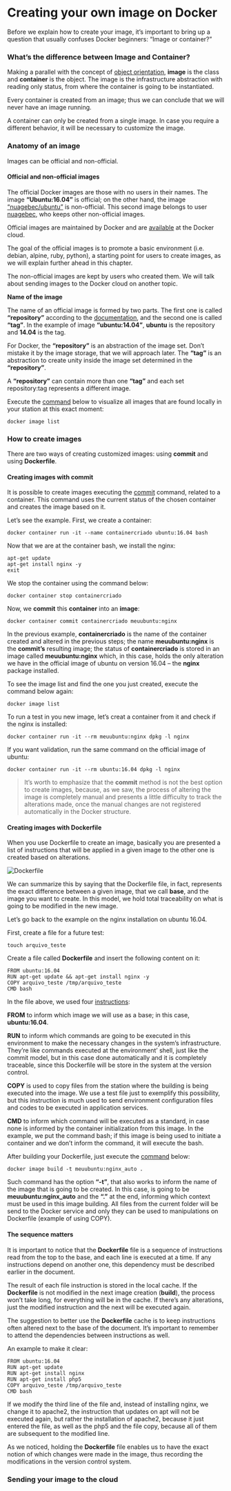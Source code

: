 # Creating your own image on Docker 


Before we explain how to create your image, it’s important to bring up a question that usually confuses Docker beginners: “Image or container?”
### What’s the difference between Image and Container?

Making a parallel with the concept of [object orientation](https://pt.wikipedia.org/wiki/Orienta%C3%A7%C3%A3o_a_objetos), **image** is the class and **container** is the object. The image is the infrastructure abstraction with reading only status, from where the container is going to be instantiated. 
Every container is created from an image; thus we can conclude that we will never have an image running. A container can only be created from a single image. In case you require a different behavior, it will be necessary to customize the image. 

### Anatomy of an image

Images can be official and non-official.

#### Official and non-official images 

The official Docker images are those with no users in their names. The image **“Ubuntu:16.04”** is official; on the other hand, the image [“nuagebec/ubuntu”](https://hub.docker.com/r/nuagebec/ubuntu/) is non-official. This second image belongs to user [nuagebec](https://hub.docker.com/u/nuagebec/), who keeps other non-official images. Official images are maintained by Docker and are [available](https://hub.docker.com/explore/) at the Docker cloud.
 The goal of the official images is to promote a basic environment (i.e. debian, alpine, ruby, python), a starting point for users to create images, as we will explain further ahead in this chapter. 
The non-official images are kept by users who created them. We will talk about sending images to the Docker cloud on another topic.


**Name of the image**

The name of an official image is formed by two parts. The first one is called **“repository”** according to the [documentation](https://docs.docker.com/engine/userguide/containers/dockerimages/), and the second one is called **“tag”**. In the example of image **“ubuntu:14.04”**, **ubuntu** is the repository and **14.04** is the tag. For Docker, the **“repository”** is an abstraction of the image set. Don’t mistake it by the image storage, that we will approach later. The **“tag”** is an abstraction to create unity inside the image set determined in the **“repository”**. 
A **“repository”** can contain more than one **“tag”** and each set repository:tag represents a different image. 

Execute the [command](https://docs.docker.com/engine/reference/commandline/images/) below to visualize all images that are found locally in your station at this exact moment:

```
docker image list
```

### How to create images 

There are two ways of creating customized images: using **commit** and using **Dockerfile**. 

#### Creating images with commit

It is possible to create images executing the [commit](https://docs.docker.com/engine/reference/commandline/commit/) command, related to a container. This command uses the current status of the chosen container and creates the image based on it. Let’s see the example. First, we create a container:

```
docker container run -it --name containercriado ubuntu:16.04 bash
```

Now that we are at the container bash, we install the nginx:

```
apt-get update
apt-get install nginx -y
exit
```

We stop the container using the command below:

```
docker container stop containercriado
```

Now, we **commit** this **container** into an **image**:
```
docker container commit containercriado meuubuntu:nginx
```

In the previous example, **containercriado** is the name of the container created and altered in the previous steps; the name **meuubuntu:nginx** is the **commit’s** resulting image; the status of **containercriado** is stored in an image called **meuubuntu:nginx** which, in this case, holds the only alteration we have in the official image of ubuntu on version 16.04 – the **nginx** package installed. 
To see the image list and find the one you just created, execute the command below again:

```
docker image list
```

To run a test in you new image, let’s creat a container from it and check if the nginx is installed:

```
docker container run -it --rm meuubuntu:nginx dpkg -l nginx
```

If you want validation, run the same command on the official image of ubuntu: 

```
docker container run -it --rm ubuntu:16.04 dpkg -l nginx
```

> It’s worth to emphasize that the **commit** method is not the best option to create images, because, as we saw, the process of altering the image is completely manual and presents a little difficulty to track the alterations made, once the manual changes are not registered automatically in the Docker structure. 

#### Creating images with Dockerfile 

When you use Dockerfile to create an image, basically you are presented a list of instructions that will be applied in a given image to the other one is created based on alterations. 

![Dockerfile](images/dockerfile.png)

We can summarize this by saying that the Dockerfile file, in fact, represents the exact difference between a given image, that we call **base**, and the image you want to create. In this model, we hold total traceability on what is going to be modified in the new image. Let’s go back to the example on the nginx installation on ubuntu 16.04. 

First, create a file for a future test:

```
touch arquivo_teste
```

Create a file called **Dockerfile** and insert the following content on it:

```
FROM ubuntu:16.04
RUN apt-get update && apt-get install nginx -y
COPY arquivo_teste /tmp/arquivo_teste
CMD bash
```

In the file above, we used four [instructions](https://docs.docker.com/engine/reference/builder/):

**FROM** to inform which image we will use as a base; in this case, **ubuntu:16.04**.

**RUN** to inform which commands are going to be executed in this environment to make the necessary changes in the system’s infrastructure. They’re like commands executed at the environment’ shell, just like the commit model, but in this case done automatically and it is completely traceable, since this Dockerfile will be store in the system at the version control.

**COPY** is used to copy files from the station where the building is being executed into the image. We use a test file just to exemplify this possibility, but this instruction is much used to send environment configuration files and codes to be executed in application services. 

**CMD** to inform which command will be executed as a standard, in case none is informed by the container initialization from this image. In the example, we put the command bash; if this image is being used to initiate a container and we don’t inform the command, it will execute the bash.

After building your Dockerfile, just execute the [command](https://docs.docker.com/engine/reference/commandline/build/) below:

```
docker image build -t meuubuntu:nginx_auto .
```

Such command has the option **“-t”**, that also works to inform the name of the image that is going to be created. In this case, is going to be **meuubuntu:nginx_auto** and the **“.”** at the end, informing which context must be used in this image building. All files from the current folder will be send to the Docker service and only they can be used to manipulations on Dockerfile (example of using COPY).


#### The sequence matters

It is important to notice that the **Dockerfile** file is a sequence of instructions read from the top to the base, and each line is executed at a time. If any instructions depend on another one, this dependency must be described earlier in the document. 
The result of each file instruction is stored in the local cache. If the **Dockerfile** is not modified in the next image creation (**build**), the process won’t take long, for everything will be in the cache. If there’s any alterations, just the modified instruction and the next will be executed again. 

The suggestion to better use the **Dockerfile** cache is to keep instructions often altered next to the base of the document. It’s important to remember to attend the dependencies between instructions as well. 


An example to make it clear:
```
FROM ubuntu:16.04
RUN apt-get update
RUN apt-get install nginx
RUN apt-get install php5
COPY arquivo_teste /tmp/arquivo_teste
CMD bash
```

If we modify the third line of the file and, instead of installing nginx, we change it to apache2, the instruction that updates on apt will not be executed again, but rather the installation of apache2, because it just entered the file, as well as the php5 and the file copy, because all of them are subsequent to the modified line. 
As we noticed, holding the **Dockerfile** file enables us to have the exact notion of which changes were made in the image, thus recording the modifications in the version control system.

### Sending your image to the cloud
